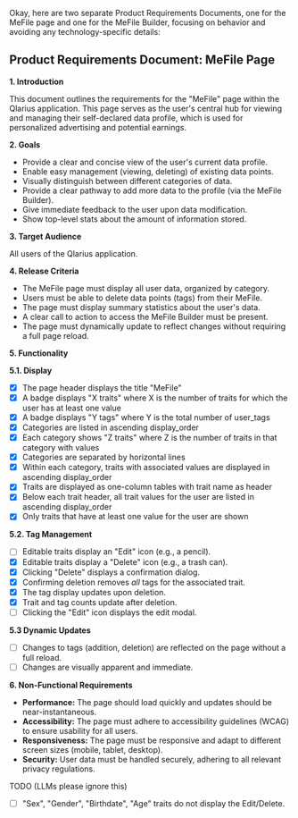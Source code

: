 Okay, here are two separate Product Requirements Documents, one for the MeFile page and one for the MeFile Builder, focusing on behavior and avoiding any technology-specific details:

## Product Requirements Document: MeFile Page

**1. Introduction**

This document outlines the requirements for the "MeFile" page within the Qlarius application. This page serves as the user's central hub for viewing and managing their self-declared data profile, which is used for personalized advertising and potential earnings.

**2. Goals**

*   Provide a clear and concise view of the user's current data profile.
*   Enable easy management (viewing, deleting) of existing data points.
*   Visually distinguish between different categories of data.
*   Provide a clear pathway to add more data to the profile (via the MeFile Builder).
*   Give immediate feedback to the user upon data modification.
*   Show top-level stats about the amount of information stored.

**3. Target Audience**

All users of the Qlarius application.

**4. Release Criteria**

*   The MeFile page must display all user data, organized by category.
*   Users must be able to delete data points (tags) from their MeFile.
*   The page must display summary statistics about the user's data.
*   A clear call to action to access the MeFile Builder must be present.
*   The page must dynamically update to reflect changes without requiring a full page reload.

**5. Functionality**

**5.1. Display**

- [x] The page header displays the title "MeFile"
- [x] A badge displays "X traits" where X is the number of traits for which the user has at least one value
- [x] A badge displays "Y tags" where Y is the total number of user_tags
- [x] Categories are listed in ascending display_order
- [x] Each category shows "Z traits" where Z is the number of traits in that category with values
- [x] Categories are separated by horizontal lines
- [x] Within each category, traits with associated values are displayed in ascending display_order
- [x] Traits are displayed as one-column tables with trait name as header
- [x] Below each trait header, all trait values for the user are listed in ascending display_order
- [x] Only traits that have at least one value for the user are shown

**5.2. Tag Management**

- [ ] Editable traits display an "Edit" icon (e.g., a pencil).
- [x] Editable traits display a "Delete" icon (e.g., a trash can).
- [x] Clicking "Delete" displays a confirmation dialog.
- [x] Confirming deletion removes *all* tags for the associated trait.
- [x] The tag display updates upon deletion.
- [x] Trait and tag counts update after deletion.
- [ ] Clicking the "Edit" icon displays the edit modal.

**5.3 Dynamic Updates**

- [ ] Changes to tags (addition, deletion) are reflected on the page without a full reload.
- [ ] Changes are visually apparent and immediate.

**6. Non-Functional Requirements**

*   **Performance:** The page should load quickly and updates should be near-instantaneous.
*   **Accessibility:** The page must adhere to accessibility guidelines (WCAG) to ensure usability for all users.
*   **Responsiveness:** The page must be responsive and adapt to different screen sizes (mobile, tablet, desktop).
*   **Security:** User data must be handled securely, adhering to all relevant privacy regulations.

TODO (LLMs please ignore this)
- [ ] "Sex", "Gender", "Birthdate", "Age" traits do not display the Edit/Delete.